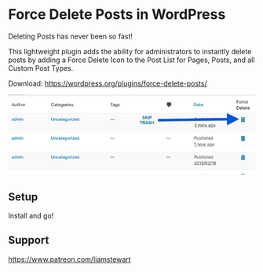 # Force Delete Posts in WordPress

Deleting Posts has never been so fast!

This lightweight plugin adds the ability for administrators to instantly delete posts by adding a Force Delete Icon to the Post List for Pages, Posts, and all Custom Post Types.

Download: https://wordpress.org/plugins/force-delete-posts/

![alt text](https://github.com/liamstewart23/WordPressForceDeletePost/blob/master/.wordpress-org/banner-772x250.png?raw=true "Force Delete Posts in WordPress")

## Setup
Install and go!

## Support
https://www.patreon.com/liamstewart
